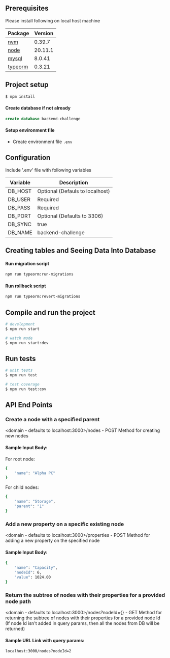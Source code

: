 ## Prerequisites

Please install following on local host machine

| Package                                                                      | Version |
| ---------------------------------------------------------------------------- | ------- |
| [nvm](https://github.com/nvm-sh/nvm#installing-and-updating)                 | 0.39.7  |
| [node](#development-environment-setup)                                       | 20.11.1 |
| [mysql](https://dev.mysql.com/doc/refman/8.1/en/macos-installation-pkg.html) | 8.0.41  |
| [typeorm](https://www.npmjs.com/package/typeorm)                             | 0.3.21  |


## Project setup

```bash
$ npm install
```

#### Create database if not already

```sql
create database backend-challenge
```

#### Setup environment file

- Create environment file `.env`

## Configuration

Include '.env' file with following variables

| Variable             | Description                                                                                         |
| -------------------- | --------------------------------------------------------------------------------------------------- |
| DB_HOST              | Optional (Defauls to localhost)                                                                     |
| DB_USER              | Required                                                                                            |
| DB_PASS              | Required                                                                                            |
| DB_PORT              | Optional (Defaults to 3306)                                                                         |
| DB_SYNC              | true                                                                                                |
| DB_NAME              | backend-challenge                                                                                   |


## Creating tables and Seeing Data Into Database

#### Run migration script

```sh
npm run typeorm:run-migrations
```

#### Run rollback script

```sh
npm run typeorm:revert-migrations
```

## Compile and run the project

```bash
# development
$ npm run start

# watch mode
$ npm run start:dev

```

## Run tests

```bash
# unit tests
$ npm run test

# test coverage
$ npm run test:cov
```

## API End Points

### Create a node with a specified parent

<domain -  defaults to localhost:3000>/nodes - POST Method for creating new nodes

#### Sample Input Body:

For root node:
```sh
{
    "name": "Alpha PC"    
}
```
For child nodes:
```sh
{
    "name": "Storage",
    "parent": "1"    
}
```

### Add a new property on a specific existing node

<domain -  defaults to localhost:3000>/properties - POST Method for adding a new property on the specified node

#### Sample Input Body:
```sh
{
    "name": "Capacity",
    "nodeId": 6,
    "value": 1024.00
}
```

### Return the subtree of nodes with their properties for a provided node path

<domain -  defaults to localhost:3000>/nodes?nodeId={} - GET Method for returning the subtree of nodes with their properties for a provided node Id (If node Id isn't added in query params, then all the nodes from DB will be returned)

#### Sample URL Link with query params:

```sh
localhost:3000/nodes?nodeId=2
```

